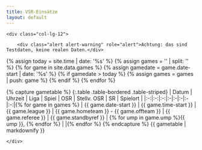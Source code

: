 ```yaml
---
title: VSR-Einsätze
layout: default
---
```


<div class="row">

	<div class="col-lg-12">

		<div class="alert alert-warning" role="alert">Achtung: das sind Testdaten, keine realen Daten.</div>

{% assign today = site.time | date: '%s' %}
{% assign games = '' | split: '' %}
{% for game in site.data.games %}
	{% assign gamedate = game.date-start | date: '%s' %}
	{% if gamedate > today %}
		{% assign games = games | push: game %}
	{% endif %}
{% endfor %}

{% capture gametable %}
{:.table .table-bordered .table-striped}
| Datum | Uhrzeit | Liga | Spiel | OSR | Stellv. OSR | SR | Spielort |
|:-:|:-:|:-:|:-|:-|:-|:-|:-:|{% for game in games %}
| {{ game.date-start }} | {{ game.time-start }} | {{ game.league }} | {{ game.hometeam }} - {{ game.offteam }} | {{ game.referee }} | {{ game.standbyref }} | {% for ump in game.ump %}{{ ump }}, {% endfor %} | <a href="{{ site.data.clubvenues[game.clubvenue][0].title | datapage_url: 'clubvenues' }}"><i class="fa fa-car fa-fw" aria-hidden="true"></i></a> |{% endfor %}
{% endcapture %}
{{ gametable | markdownify }}

	</div>
</div>
